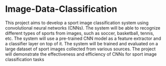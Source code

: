 # Image-Data-Classification
This project aims to develop a sport image classification system using convolutional neural networks (CNNs). The system will be able to recognize different types of sports from images, such as soccer, basketball, tennis, etc. The system will use a pre-trained CNN model as a feature extractor and a classifier layer on top of it. The system will be trained and evaluated on a large dataset of sport images collected from various sources. The project will demonstrate the effectiveness and efficiency of CNNs for sport image classification tasks
